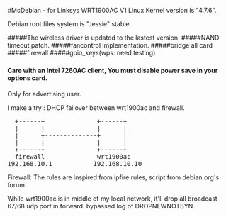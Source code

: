 #McDebian - for Linksys WRT1900AC V1
Linux Kernel version is "4.7.6".

Debian root files system is "Jessie" stable.


#####The wireless driver is updated to the lastest version.
#####NAND timeout patch.
#####fancontrol implementation.
#####bridge all card
#####firewall 
#####gpio_keys(wps: need testing)
#####

#### Care with an Intel 7260AC client, You must disable power save in your options card.

Only for advertising user.

I make a try : DHCP failover between wrt1900ac and firewall.
<pre>
  +------+              +------+
  |      |              |      |
  |      +--------------+      |
  |      |              |      |
  +------+              +------+
  firewall              wrt1900ac
192.168.10.1           192.168.10.10
</pre>


Firewall: The rules are inspired from ipfire rules, script from debian.org's forum.

While wrt1900ac is in middle of my local network, 
it'll drop all broadcast 67/68 udp port in forward.
bypassed log of DROPNEWNOTSYN.
